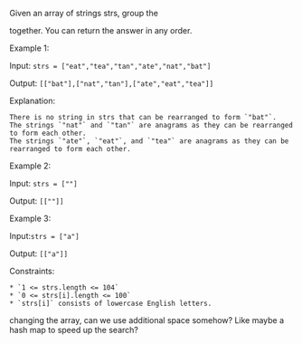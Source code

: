 Given an array of strings strs, group the

together. You can return the answer in any order.

Example 1:

Input: `strs = ["eat","tea","tan","ate","nat","bat"]`

Output: `[["bat"],["nat","tan"],["ate","eat","tea"]]`

Explanation:

    There is no string in strs that can be rearranged to form `"bat"`.
    The strings `"nat"` and `"tan"` are anagrams as they can be rearranged to form each other.
    The strings `"ate"`, `"eat"`, and `"tea"` are anagrams as they can be rearranged to form each other.

Example 2:

Input: `strs = [""]`

Output: `[[""]]`

Example 3:

Input:`strs = ["a"]`

Output: `[["a"]]`

Constraints:

    * `1 <= strs.length <= 104`
    * `0 <= strs[i].length <= 100`
    * `strs[i]` consists of lowercase English letters.

changing the array, can we use additional space somehow? Like maybe a hash map to speed up the search?
